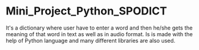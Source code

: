 # Mini_Project_Python_SPODICT
It's a dictionary where user have to enter a word and then he/she gets the meaning of that word in text as well as in audio format.
Is is made with the help of Python language and many different libraries are also used.

